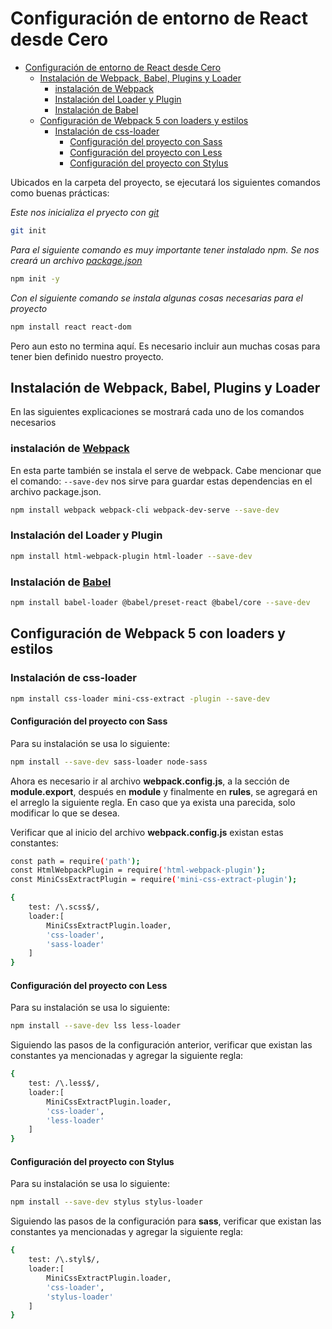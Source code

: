 # Configuración de entorno de React desde Cero

- [Configuración de entorno de React desde Cero](#configuración-de-entorno-de-react-desde-cero)
  - [Instalación de Webpack, Babel, Plugins y Loader](#instalación-de-webpack-babel-plugins-y-loader)
    - [instalación de Webpack](#instalación-de-webpack)
    - [Instalación del Loader y Plugin](#instalación-del-loader-y-plugin)
    - [Instalación de Babel](#instalación-de-babel)
  - [Configuración de Webpack 5 con loaders y estilos](#configuración-de-webpack-5-con-loaders-y-estilos)
    - [Instalación de css-loader](#instalación-de-css-loader)
      - [Configuración del proyecto con Sass](#configuración-del-proyecto-con-sass)
      - [Configuración del proyecto con Less](#configuración-del-proyecto-con-less)
      - [Configuración del proyecto con Stylus](#configuración-del-proyecto-con-stylus)

Ubicados en la carpeta del proyecto, se ejecutará los siguientes comandos como buenas prácticas:

*Este nos inicializa el pryecto con [git](https://git-scm.com/)*

```bash
git init
```

*Para el siguiente comando es muy importante tener instalado npm. Se nos creará un archivo [package.json](https://apuntes.de/nodejs-desarrollo-web/package-json/#gsc.tab=0)*

```bash
npm init -y
```

*Con el siguiente comando se instala algunas cosas necesarias para el proyecto*

```bash
npm install react react-dom
```

Pero aun esto no termina aquí. Es necesario incluir aun muchas cosas para tener bien definido nuestro proyecto.

## Instalación de Webpack, Babel, Plugins y Loader

En las siguientes explicaciones se mostrará cada uno de los comandos necesarios

### instalación de [Webpack](https://www.campusmvp.es/recursos/post/webpack-que-es-para-que-sirve-y-sus-ventajas-e-inconvenientes.aspx)

En esta parte también se instala el serve de webpack. Cabe mencionar que el comando: ```--save-dev``` nos sirve para guardar estas dependencias en el archivo package.json.

```bash
npm install webpack webpack-cli webpack-dev-serve --save-dev
```

### Instalación del Loader y Plugin

```bash
npm install html-webpack-plugin html-loader --save-dev
```

### Instalación de [Babel](https://www.freecodecamp.org/espanol/news/que-es-babel/)

```bash
npm install babel-loader @babel/preset-react @babel/core --save-dev
```

## Configuración de Webpack 5 con loaders y estilos

### Instalación de css-loader

```bash
npm install css-loader mini-css-extract -plugin --save-dev
```

#### Configuración del proyecto con Sass

Para su instalación se usa lo siguiente:

```bash
npm install --save-dev sass-loader node-sass
```

Ahora es necesario ir al archivo **webpack.config.js**, a la sección de **module.export**, después en **module** y finalmente en **rules**, se agregará en el arreglo la siguiente regla. En caso que ya exista una parecida, solo modificar lo que se desea.

Verificar que al inicio del archivo **webpack.config.js** existan estas constantes:

```bash
const path = require('path');
const HtmlWebpackPlugin = require('html-webpack-plugin');
const MiniCssExtractPlugin = require('mini-css-extract-plugin');
```

```bash
{
    test: /\.scss$/,
    loader:[
        MiniCssExtractPlugin.loader,
        'css-loader',
        'sass-loader'
    ]
}
```

#### Configuración del proyecto con Less

Para su instalación se usa lo siguiente:

```bash
npm install --save-dev lss less-loader
``` 

Siguiendo las pasos de la configuración anterior, verificar que existan las constantes ya mencionadas y agregar la siguiente regla:

```bash
{
    test: /\.less$/,
    loader:[
        MiniCssExtractPlugin.loader,
        'css-loader',
        'less-loader'
    ]
}
```

#### Configuración del proyecto con Stylus

Para su instalación se usa lo siguiente:

```bash
npm install --save-dev stylus stylus-loader
```

Siguiendo las pasos de la configuración para **sass**, verificar que existan las constantes ya mencionadas y agregar la siguiente regla:

```bash
{
    test: /\.styl$/,
    loader:[
        MiniCssExtractPlugin.loader,
        'css-loader',
        'stylus-loader'
    ]
}
```
